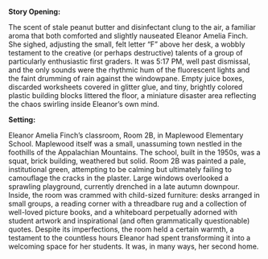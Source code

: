 **Story Opening:**

The scent of stale peanut butter and disinfectant clung to the air, a familiar aroma that both comforted and slightly nauseated Eleanor Amelia Finch. She sighed, adjusting the small, felt letter “F” above her desk, a wobbly testament to the creative (or perhaps destructive) talents of a group of particularly enthusiastic first graders. It was 5:17 PM, well past dismissal, and the only sounds were the rhythmic hum of the fluorescent lights and the faint drumming of rain against the windowpane. Empty juice boxes, discarded worksheets covered in glitter glue, and tiny, brightly colored plastic building blocks littered the floor, a miniature disaster area reflecting the chaos swirling inside Eleanor’s own mind.

**Setting:**

Eleanor Amelia Finch’s classroom, Room 2B, in Maplewood Elementary School. Maplewood itself was a small, unassuming town nestled in the foothills of the Appalachian Mountains. The school, built in the 1950s, was a squat, brick building, weathered but solid. Room 2B was painted a pale, institutional green, attempting to be calming but ultimately failing to camouflage the cracks in the plaster. Large windows overlooked a sprawling playground, currently drenched in a late autumn downpour. Inside, the room was crammed with child-sized furniture: desks arranged in small groups, a reading corner with a threadbare rug and a collection of well-loved picture books, and a whiteboard perpetually adorned with student artwork and inspirational (and often grammatically questionable) quotes. Despite its imperfections, the room held a certain warmth, a testament to the countless hours Eleanor had spent transforming it into a welcoming space for her students. It was, in many ways, her second home.
